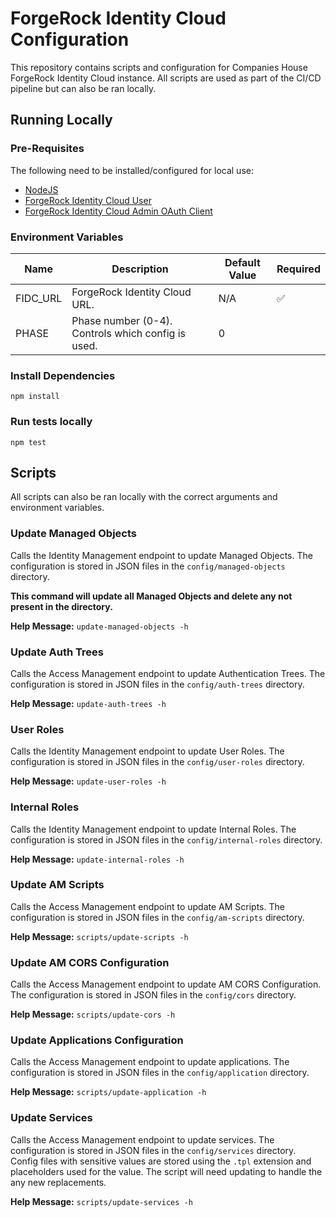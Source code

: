 # ForgeRock Identity Cloud Configuration

This repository contains scripts and configuration for Companies House ForgeRock Identity Cloud instance. All scripts are used as part of the CI/CD pipeline but can also be ran locally.

## Running Locally

### Pre-Requisites

The following need to be installed/configured for local use:

- [NodeJS](https://nodejs.org/en/download/)
- [ForgeRock Identity Cloud User](https://backstage.forgerock.com/docs/idcloud/latest/paas/tenant/postman-collection.html#preparing_your_identity_cloud)
- [ForgeRock Identity Cloud Admin OAuth Client](https://backstage.forgerock.com/docs/idcloud/latest/paas/tenant/postman-collection.html#running_the_prerequisite_steps)

### Environment Variables

| Name     | Description                                        | Default Value | Required           |
| -------- | -------------------------------------------------- | ------------- | ------------------ |
| FIDC_URL | ForgeRock Identity Cloud URL.                      | N/A           | :white_check_mark: |
| PHASE    | Phase number (0-4). Controls which config is used. | 0             |                    |

### Install Dependencies

`npm install`

### Run tests locally

`npm test`

## Scripts

All scripts can also be ran locally with the correct arguments and environment variables.

### Update Managed Objects

Calls the Identity Management endpoint to update Managed Objects. The configuration is stored in JSON files in the `config/managed-objects` directory.

**This command will update all Managed Objects and delete any not present in the directory.**

**Help Message:**
`update-managed-objects -h`

### Update Auth Trees

Calls the Access Management endpoint to update Authentication Trees. The configuration is stored in JSON files in the `config/auth-trees` directory.

**Help Message:**
`update-auth-trees -h`

### User Roles

Calls the Identity Management endpoint to update User Roles. The configuration is stored in JSON files in the `config/user-roles` directory.

**Help Message:**
`update-user-roles -h`

### Internal Roles

Calls the Identity Management endpoint to update Internal Roles. The configuration is stored in JSON files in the `config/internal-roles` directory.

**Help Message:**
`update-internal-roles -h`

### Update AM Scripts

Calls the Access Management endpoint to update AM Scripts. The configuration is stored in JSON files in the `config/am-scripts` directory.

**Help Message:**
`scripts/update-scripts -h`

### Update AM CORS Configuration

Calls the Access Management endpoint to update AM CORS Configuration. The configuration is stored in JSON files in the `config/cors` directory.

**Help Message:**
`scripts/update-cors -h`

### Update Applications Configuration

Calls the Access Management endpoint to update applications. The configuration is stored in JSON files in the `config/application` directory.

**Help Message:**
`scripts/update-application -h`

### Update Services

Calls the Access Management endpoint to update services. The configuration is stored in JSON files in the `config/services` directory. Config files with sensitive values are stored using the `.tpl` extension and placeholders used for the value. The script will need updating to handle the any new replacements.

**Help Message:**
`scripts/update-services -h`

